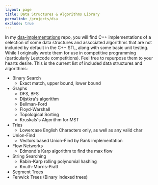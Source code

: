 ```yaml
---
layout: page
title: Data Structures & Algorithms Library
permalink: /projects/dsa
exclude: true
---
```


In my [dsa-implementations] repo, you will find C++ implementations of a selection of some data structures and associated algorithms that are not included by default in the C++ STL, along with some basic unit testing. While I originally wrote them for use in competitive programming (particularly Leetcode competitions). Feel free to repurpose them to your hearts desire. This is the current list of included data structures and algorithms:

- Binary Search
    - Exact match, upper bound, lower bound
- Graphs
    - DFS, BFS
    - Dijstkra's algorithm
    - Bellman-Ford
    - Floyd-Warshall
    - Topological Sorting
    - Kruskals's Algorithm for MST
- Tries
    - Lowercase English Characters only, as well as any valid char
- Union-Find
    - Vectors based Union-Find by Rank implementation
- Flow Networks
    - Edmond's Karp algorithm to find the max flow
- String Searching
    - Rabin-Karp rolling polynomial hashing
    - Knuth-Morris-Pratt
- Segment Trees
- Fenwick Trees (Binary indexed trees)

[dsa-implementations]: https://github.com/a-dimitri/dsa-implementations